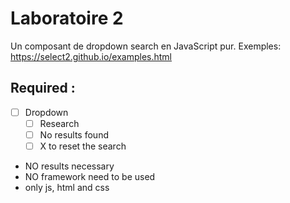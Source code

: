 # Laboratoire 2

Un composant de dropdown search en JavaScript pur. Exemples: https://select2.github.io/examples.html 

## Required :

- [ ] Dropdown
    - [ ] Research
    - [ ] No results found
    - [ ] X to reset the search

- NO results necessary
- NO framework need to be used
- only js, html and css 